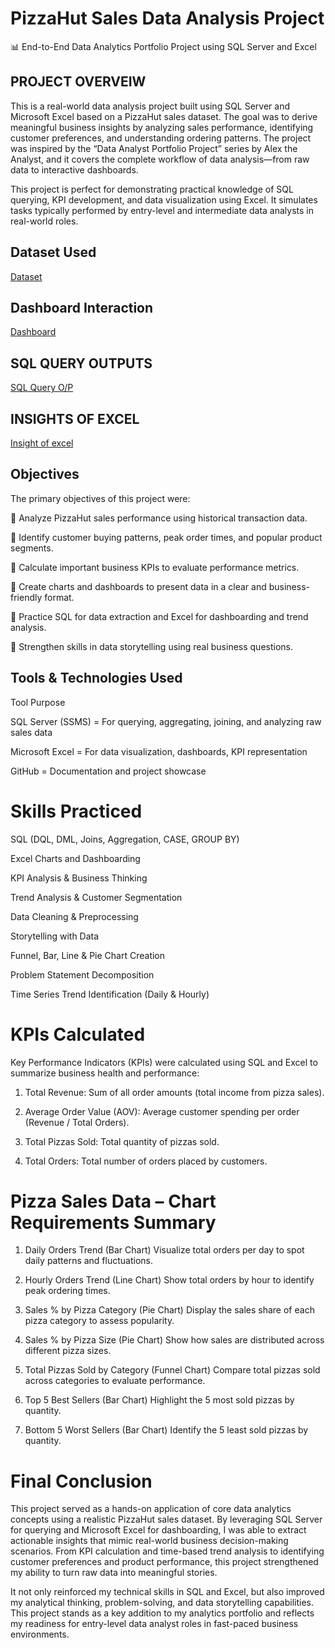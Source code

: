 # PizzaHut Sales Data Analysis Project

📊 End-to-End Data Analytics Portfolio Project using SQL Server and Excel

## PROJECT OVERVEIW

This is a real-world data analysis project built using SQL Server and Microsoft Excel based on a PizzaHut sales dataset. The goal was to derive meaningful business insights by analyzing sales performance, identifying customer preferences, and understanding ordering patterns. The project was inspired by the “Data Analyst Portfolio Project” series by Alex the Analyst, and it covers the complete workflow of data analysis—from raw data to interactive dashboards.

This project is perfect for demonstrating practical knowledge of SQL querying, KPI development, and data visualization using Excel. It simulates tasks typically performed by entry-level and intermediate data analysts in real-world roles.


## Dataset Used 
<a href ="https://github.com/darshant15/PizzaHut_Sales_Project/blob/main/pizzahut_sales%20excel%20file.xlsx">Dataset</a>

## Dashboard Interaction   
<a href ="https://github.com/darshant15/PizzaHut_Sales_Project/commit/10b6fb11c35c021d0b2d0620f68ae5f461da6e7e"> Dashboard  </a>

## SQL QUERY OUTPUTS
<a href ="https://github.com/darshant15/PizzaHut_Sales_Project/commit/10b6fb11c35c021d0b2d0620f68ae5f461da6e7e"> SQL Query O/P </a>

## INSIGHTS OF EXCEL
<a href ="https://github.com/darshant15/PizzaHut_Sales_Project/commit/fa1da04966c198f2e625811ac83cdf081ce669f7">Insight of excel </a>

## Objectives

The primary objectives of this project were:

📌 Analyze PizzaHut sales performance using historical transaction data.

📌 Identify customer buying patterns, peak order times, and popular product segments.

📌 Calculate important business KPIs to evaluate performance metrics.

📌 Create charts and dashboards to present data in a clear and business-friendly format.

📌 Practice SQL for data extraction and Excel for dashboarding and trend analysis.

📌 Strengthen skills in data storytelling using real business questions.


## Tools & Technologies Used

Tool	Purpose

SQL Server (SSMS)	   =      For querying, aggregating, joining, and analyzing raw sales data


Microsoft Excel	      =     For data visualization, dashboards, KPI representation


GitHub	              =      Documentation and project showcase



# Skills Practiced

SQL (DQL, DML, Joins, Aggregation, CASE, GROUP BY)  


Excel Charts and Dashboarding


KPI Analysis & Business Thinking


Trend Analysis & Customer Segmentation


Data Cleaning & Preprocessing


Storytelling with Data


Funnel, Bar, Line & Pie Chart Creation


Problem Statement Decomposition


Time Series Trend Identification (Daily & Hourly)


# KPIs Calculated

Key Performance Indicators (KPIs) were calculated using SQL and Excel to summarize business health and performance:

1. Total Revenue: Sum of all order amounts (total income from pizza sales).


2. Average Order Value (AOV): Average customer spending per order (Revenue / Total Orders).


3. Total Pizzas Sold: Total quantity of pizzas sold.


4. Total Orders: Total number of orders placed by customers.


# Pizza Sales Data – Chart Requirements Summary

1. Daily Orders Trend (Bar Chart)
Visualize total orders per day to spot daily patterns and fluctuations.


2. Hourly Orders Trend (Line Chart)
Show total orders by hour to identify peak ordering times.


3. Sales % by Pizza Category (Pie Chart)
Display the sales share of each pizza category to assess popularity.


4. Sales % by Pizza Size (Pie Chart)
Show how sales are distributed across different pizza sizes.


5. Total Pizzas Sold by Category (Funnel Chart)
Compare total pizzas sold across categories to evaluate performance.


6. Top 5 Best Sellers (Bar Chart)
Highlight the 5 most sold pizzas by quantity.


7. Bottom 5 Worst Sellers (Bar Chart)
Identify the 5 least sold pizzas by quantity.


# Final Conclusion
This project served as a hands-on application of core data analytics concepts using a realistic PizzaHut sales dataset. By leveraging SQL Server for querying and Microsoft Excel for dashboarding, I was able to extract actionable insights that mimic real-world business decision-making scenarios. From KPI calculation and time-based trend analysis to identifying customer preferences and product performance, this project strengthened my ability to turn raw data into meaningful stories.

It not only reinforced my technical skills in SQL and Excel, but also improved my analytical thinking, problem-solving, and data storytelling capabilities. This project stands as a key addition to my analytics portfolio and reflects my readiness for entry-level data analyst roles in fast-paced business environments.





   
